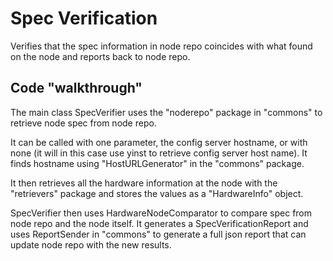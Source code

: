 # Spec Verification
Verifies that the spec information in node repo coincides with what found on the node and reports back to node repo. 

## Code "walkthrough"
The main class SpecVerifier uses the "noderepo" package in "commons" to retrieve node spec from node repo. 

It can be called with one parameter, the config server hostname, or with none (it will in this case use yinst to 
retrieve config server host name). It finds hostname using "HostURLGenerator" in the "commons" package.

It then retrieves all the hardware information at the node with the "retrievers" package and stores the values as a 
"HardwareInfo" object. 

SpecVerifier then uses HardwareNodeComparator to compare spec from node repo and the node itself. It generates a 
SpecVerificationReport and uses ReportSender in "commons" to generate a full json report that can update node repo
with the new results.
